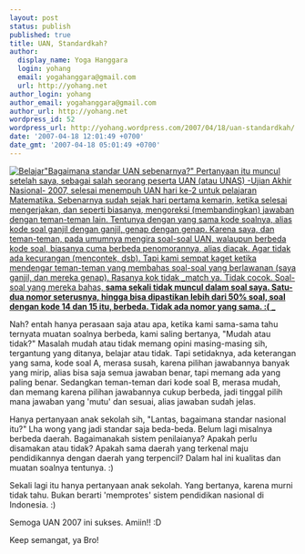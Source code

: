 ```yaml
---
layout: post
status: publish
published: true
title: UAN, Standardkah?
author:
  display_name: Yoga Hanggara
  login: yohang
  email: yogahanggara@gmail.com
  url: http://yohang.net
author_login: yohang
author_email: yogahanggara@gmail.com
author_url: http://yohang.net
wordpress_id: 52
wordpress_url: http://yohang.wordpress.com/2007/04/18/uan-standardkah/
date: '2007-04-18 12:01:49 +0700'
date_gmt: '2007-04-18 05:01:49 +0700'
---
```

[![Belajar](http://yohang.net/wp-content/uploads/100_19422.jpg)"Bagaimana standar UAN sebenarnya?" Pertanyaan itu muncul setelah saya, sebagai salah seorang peserta UAN (atau UNAS) -Ujian Akhir Nasional- 2007, selesai menempuh UAN hari ke-2 untuk pelajaran Matematika. Sebenarnya sudah sejak hari pertama kemarin, ketika selesai mengerjakan, dan seperti biasanya, mengoreksi (membandingkan) jawaban dengan teman-teman lain. Tentunya dengan yang sama kode soalnya, alias kode soal ganjil dengan ganjil, genap dengan genap. Karena saya, dan teman-teman, pada umumnya mengira soal-soal UAN, walaupun berbeda kode soal, biasanya cuma berbeda penomorannya, alias diacak. Agar tidak ada kecurangan (mencontek, dsb). Tapi kami sempat kaget ketika mendengar teman-teman yang membahas soal-soal yang berlawanan (saya ganjil, dan mereka genap). Rasanya kok tidak _match ya. Tidak cocok. Soal-soal yang mereka bahas, **sama sekali tidak muncul dalam soal saya. Satu-dua nomor seterusnya, hingga bisa dipastikan lebih dari 50% soal, soal dengan kode 14 dan 15 itu, berbeda. Tidak ada nomor yang sama. :(** _](http://yohang.net/wp-content/uploads/100_19422.jpg "Belajar")

<!--more-->  
Nah? entah hanya perasaan saja atau apa, ketika kami sama-sama tahu ternyata muatan soalnya berbeda, kami saling bertanya, "Mudah atau tidak?" Masalah mudah atau tidak memang opini masing-masing sih, tergantung yang ditanya, belajar atau tidak. Tapi setidaknya, ada keterangan yang sama, kode soal A, merasa susah, karena pilihan jawabannya banyak yang mirip, alias bisa saja semua jawaban benar, tapi memang ada yang paling benar. Sedangkan teman-teman dari kode soal B, merasa mudah, dan memang karena pilihan jawabannya cukup berbeda, jadi tinggal pilih mana jawaban yang 'mutu' dan sesuai, alias jawaban sudah jelas.

Hanya pertanyaan anak sekolah sih, "Lantas, bagaimana standar nasional itu?" Lha wong yang jadi standar saja beda-beda. Belum lagi misalnya berbeda daerah. Bagaimanakah sistem penilaianya? Apakah perlu disamakan atau tidak? Apakah sama daerah yang terkenal maju pendidikannya dengan daerah yang terpencil? Dalam hal ini kualitas dan muatan soalnya tentunya. :)

Sekali lagi itu hanya pertanyaan anak sekolah. Yang bertanya, karena murni tidak tahu. Bukan berarti 'memprotes' sistem pendidikan nasional di Indonesia. :)

Semoga UAN 2007 ini sukses. Amiin!! :D

Keep semangat, ya Bro!

